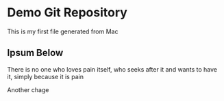 # Demo Git Repository

This is my first file generated from Mac

## Ipsum Below
There is no one who loves pain itself, who seeks after it and wants to have it, simply because it is pain

Another chage